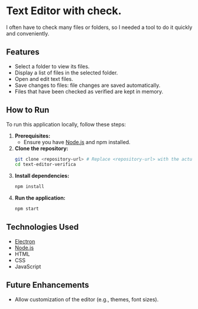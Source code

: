 # Text Editor with check.

I often have to check many files or folders, so I needed a tool to do it quickly and conveniently.

## Features

- Select a folder to view its files.
- Display a list of files in the selected folder.
- Open and edit text files.
- Save changes to files: file changes are saved automatically.
- Files that have been checked as verified are kept in memory.

## How to Run

To run this application locally, follow these steps:

1.  **Prerequisites:**
    *   Ensure you have [Node.js](https://nodejs.org/) and npm installed.
2.  **Clone the repository:**
    ```bash
    git clone <repository-url> # Replace <repository-url> with the actual URL
    cd text-editor-verifica
    ```
3.  **Install dependencies:**
    ```bash
    npm install
    ```
4.  **Run the application:**
    ```bash
    npm start
    ```

## Technologies Used

- [Electron](https://www.electronjs.org/)
- [Node.js](https://nodejs.org/)
- HTML
- CSS
- JavaScript

## Future Enhancements

- Allow customization of the editor (e.g., themes, font sizes).

